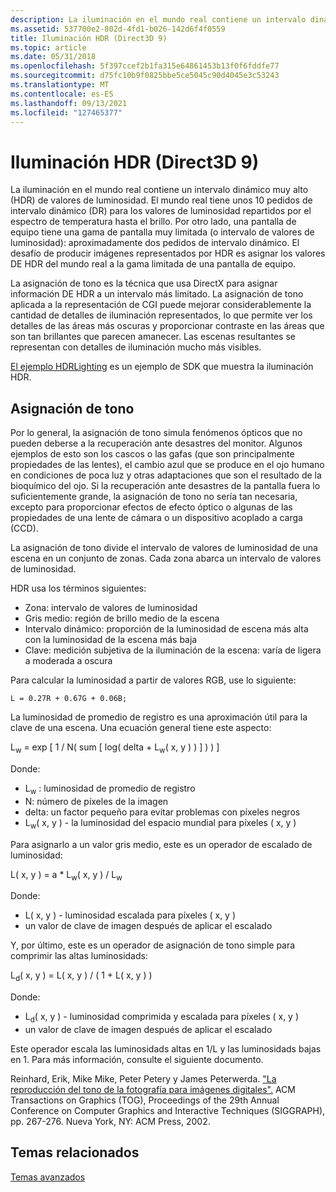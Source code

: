 ```yaml
---
description: La iluminación en el mundo real contiene un intervalo dinámico muy alto (HDR) de valores de luminosidad.
ms.assetid: 537700e2-802d-4fd1-b026-142d6f4f0559
title: Iluminación HDR (Direct3D 9)
ms.topic: article
ms.date: 05/31/2018
ms.openlocfilehash: 5f397ccef2b1fa315e64861453b13f0f6fddfe77
ms.sourcegitcommit: d75fc10b9f0825bbe5ce5045c90d4045e3c53243
ms.translationtype: MT
ms.contentlocale: es-ES
ms.lasthandoff: 09/13/2021
ms.locfileid: "127465377"
---
```

# <a name="hdr-lighting-direct3d-9"></a>Iluminación HDR (Direct3D 9)

La iluminación en el mundo real contiene un intervalo dinámico muy alto (HDR) de valores de luminosidad. El mundo real tiene unos 10 pedidos de intervalo dinámico (DR) para los valores de luminosidad repartidos por el espectro de temperatura hasta el brillo. Por otro lado, una pantalla de equipo tiene una gama de pantalla muy limitada (o intervalo de valores de luminosidad): aproximadamente dos pedidos de intervalo dinámico. El desafío de producir imágenes representados por HDR es asignar los valores DE HDR del mundo real a la gama limitada de una pantalla de equipo.

La asignación de tono es la técnica que usa DirectX para asignar información DE HDR a un intervalo más limitado. La asignación de tono aplicada a la representación de CGI puede mejorar considerablemente la cantidad de detalles de iluminación representados, lo que permite ver los detalles de las áreas más oscuras y proporcionar contraste en las áreas que son tan brillantes que parecen amanecer. Las escenas resultantes se representan con detalles de iluminación mucho más visibles.

[El ejemplo HDRLighting](https://msdn.microsoft.com/library/Ee417769(v=VS.85).aspx) es un ejemplo de SDK que muestra la iluminación HDR.

## <a name="tone-mapping"></a>Asignación de tono

Por lo general, la asignación de tono simula fenómenos ópticos que no pueden deberse a la recuperación ante desastres del monitor. Algunos ejemplos de esto son los cascos o las gafas (que son principalmente propiedades de las lentes), el cambio azul que se produce en el ojo humano en condiciones de poca luz y otras adaptaciones que son el resultado de la bioquímico del ojo. Si la recuperación ante desastres de la pantalla fuera lo suficientemente grande, la asignación de tono no sería tan necesaria, excepto para proporcionar efectos de efecto óptico o algunas de las propiedades de una lente de cámara o un dispositivo acoplado a carga (CCD).

La asignación de tono divide el intervalo de valores de luminosidad de una escena en un conjunto de zonas. Cada zona abarca un intervalo de valores de luminosidad.

HDR usa los términos siguientes:

-   Zona: intervalo de valores de luminosidad
-   Gris medio: región de brillo medio de la escena
-   Intervalo dinámico: proporción de la luminosidad de escena más alta con la luminosidad de la escena más baja
-   Clave: medición subjetiva de la iluminación de la escena: varía de ligera a moderada a oscura

Para calcular la luminosidad a partir de valores RGB, use lo siguiente:


```
L = 0.27R + 0.67G + 0.06B;
```



La luminosidad de promedio de registro es una aproximación útil para la clave de una escena. Una ecuación general tiene este aspecto:

L<sub>w</sub> = exp \[ 1 / N( sum \[ log( delta + L<sub>w</sub>( x, y ) ) \] ) ) \]

Donde:

-   L<sub>w</sub> : luminosidad de promedio de registro
-   N: número de píxeles de la imagen
-   delta: un factor pequeño para evitar problemas con píxeles negros
-   L<sub>w</sub>( x, y ) - la luminosidad del espacio mundial para píxeles ( x, y )

Para asignarlo a un valor gris medio, este es un operador de escalado de luminosidad:

L( x, y ) = a \* L<sub>w</sub>( x, y ) / L<sub>w</sub>

Donde:

-   L( x, y ) - luminosidad escalada para píxeles ( x, y )
-   un valor de clave de imagen después de aplicar el escalado

Y, por último, este es un operador de asignación de tono simple para comprimir las altas luminosidads:

L<sub>d</sub>( x, y ) = L( x, y ) / ( 1 + L( x, y ) )

Donde:

-   L<sub>d</sub>( x, y ) - luminosidad comprimida y escalada para píxeles ( x, y )
-   un valor de clave de imagen después de aplicar el escalado

Este operador escala las luminosidads altas en 1/L y las luminosidads bajas en 1. Para más información, consulte el siguiente documento.

Reinhard, Erik, Mike Mike, Peter Petery y James Peterwerda. ["La reproducción del tono de la fotografía para imágenes digitales".](https://www.cs.utah.edu/~reinhard/cdrom/tonemap.pdf) ACM Transactions on Graphics (TOG), Proceedings of the 29th Annual Conference on Computer Graphics and Interactive Techniques (SIGGRAPH), pp. 267-276. Nueva York, NY: ACM Press, 2002.

## <a name="related-topics"></a>Temas relacionados

<dl> <dt>

[Temas avanzados](advanced-topics.md)
</dt> </dl>

 

 




